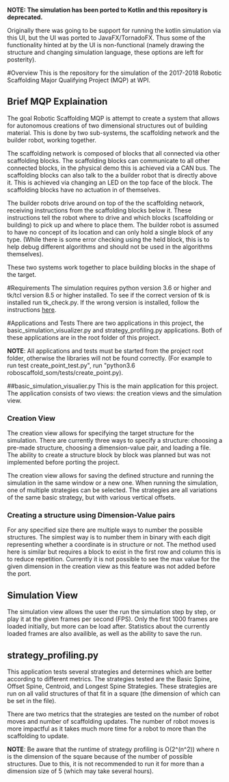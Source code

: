 __NOTE: The simulation has been ported to Kotlin and this repository is 
deprecated.__

Originally there was going to be support for running the kotlin simulation 
via this UI, but the UI was ported to JavaFX/TornadoFX. 
Thus some of the functionality hinted at by the UI is non-functional 
(namely drawing the structure and changing simulation language, these 
options are left for posterity).

#Overview
This is the repository for the simulation of the 2017-2018 Robotic 
Scaffolding Major Qualifying Project (MQP) at WPI.

## Brief MQP Explaination
The goal Robotic Scaffolding MQP is attempt to create a system that allows 
for autonomous creations of two dimensional structures out of building 
material. This is done by two sub-systems, the scaffolding network and the 
builder robot, working together. 

The scaffolding network is composed of blocks that all connected via other 
scaffolding blocks. The scaffolding blocks can communicate to all other 
connected blocks, in the physical demo this is achieved via a CAN bus. The
scaffolding blocks can also talk to the a builder robot that is directly 
above it. This is achieved via changing an LED on the top face of the block.
The scaffolding blocks have no actuation in of themselves.

The builder robots drive around on top of the the scaffolding network,
receiving instructions from the scaffolding blocks below it. These 
instructions tell the robot where to drive and which blocks (scaffolding or 
building) to pick up and where to place them. The builder robot is assumed
to have no concept of its location and can only hold a single block of any 
type. (While there is some error checking using the held block, this is to 
help debug different algorithms and should not be used in the algorithms 
themselves).

These two systems work together to place building blocks in the shape of the 
target.

#Requirements
The simulation requires python version 3.6 or higher and tk/tcl version 8.5 or higher installed. 
To see if the correct version of tk is installed run tk_check.py. If the wrong version is installed,
follow the instructions [here](http://www.tkdocs.com/tutorial/install.html).

#Applications and Tests
There are two applications in this project, the 
basic_simulation_visualizer.py and strategy_profiling.py applications.
Both of these applications are in the root folder of this project.

__NOTE__: All applications and tests must be started from the project root folder,
otherwise the libraries will not be found correctly. (For example to run
test create_point_test.py", run "python3.6 
roboscaffold_som/tests/create_point.py).

##basic_simulation_visualier.py
This is the main application for this project. The application consists of 
two views: the creation views and the simulation view. 

### Creation View
The creation view allows for specifying the target structure for the 
simulation. There are currently three ways to specify a structure: choosing 
a pre-made structure, choosing a dimension-value pair, and loading a file. 
The ability to create a structure block by block was planned but was not 
implemented before porting the project.

The creation view allows for saving the defined structure and running the 
simulation in the same window or a new one. When running the simulation, 
one of multiple strategies can be selected. The strategies are all variations
of the same basic strategy, but with various vertical offsets.


### Creating a structure using Dimension-Value pairs 
For any specified size there are multiple ways to number the possible 
structures. The simplest way is to number them in binary with each digit
representing whether a coordinate is in structure or not. The method 
used here is similar but requires a block to exist in the first row and 
column this is to reduce repetition. Currently it is not possible to see
the max value for the given dimension in the creation view as this feature 
was not added before the port.

## Simulation View
The simulation view allows the user the run the simulation step by step, or
play it at the given frames per second (FPS). Only the first 1000 frames are 
loaded initially, but more can be load after. Statistics about the currently 
loaded frames are also availible, as well as the ability to save the run.

## strategy_profiling.py
This application tests several strategies and determines which are better 
according to different metrics. The strategies tested are the Basic Spine,
Offset Spine, Centroid, and Longest Spine Strategies. These strategies 
are run on all valid structures of that fit in a square (the dimension
of which can be set in the file). 

There are two metrics that the strategies are tested on the number of robot
moves and number of scaffolding updates. The number of robot moves is more 
impactful as it takes much more time for a robot to more than the 
scaffolding to update.

__NOTE__: Be aware that the runtime of strategy profiling is O(2^(n^2))
where n is the dimension of the square because of the number of possible 
structures. Due to this, it is not recommended to run it for more than a
dimension size of 5 (which may take several hours).
